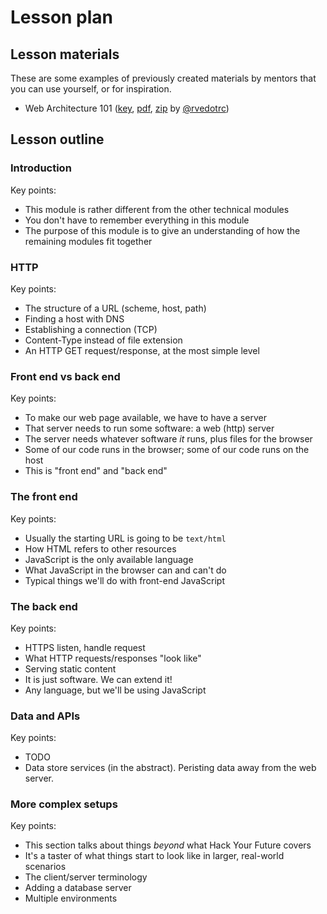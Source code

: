 # Lesson plan

## Lesson materials
These are some examples of previously created materials by mentors that you can use yourself, or for inspiration.

- Web Architecture 101 ([key](lesson-materials/web-architecture-101.key), [pdf](lesson-materials/web-architecture-101.pdf), [zip](lesson-materials/web-architecture-101.zip) by [@rvedotrc](https://github.com/rvedotrc))

## Lesson outline

### Introduction

Key points:

- This module is rather different from the other technical modules
- You don't have to remember everything in this module
- The purpose of this module is to give an understanding of how the remaining modules fit together

### HTTP

Key points:

- The structure of a URL (scheme, host, path)
- Finding a host with DNS
- Establishing a connection (TCP)
- Content-Type instead of file extension
- An HTTP GET request/response, at the most simple level

### Front end vs back end

Key points:

- To make our web page available, we have to have a server
- That server needs to run some software: a web (http) server
- The server needs whatever software _it_ runs, plus files for the browser
- Some of our code runs in the browser; some of our code runs on the host
- This is "front end" and "back end"

### The front end

Key points:

- Usually the starting URL is going to be `text/html`
- How HTML refers to other resources
- JavaScript is the only available language
- What JavaScript in the browser can and can't do
- Typical things we'll do with front-end JavaScript

### The back end

Key points:

- HTTPS listen, handle request
- What HTTP requests/responses "look like"
- Serving static content
- It is just software. We can extend it!
- Any language, but we'll be using JavaScript

### Data and APIs

Key points:

- TODO
- Data store services (in the abstract). Peristing data away from the web server.

### More complex setups

Key points:

- This section talks about things _beyond_ what Hack Your Future covers
- It's a taster of what things start to look like in larger, real-world scenarios
- The client/server terminology
- Adding a database server
- Multiple environments